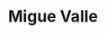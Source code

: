 ---
layout: profile
title: Migue Valle
pic: /assets/img/profiles/miguevalle.jpg
badges: [/assets/img/badges/madrid.png, /assets/img/badges/tottenham.png]
description: Socio 934,832 del Real Madrid C.F.
twitter: https://twitter.com/miguevalle
mail: mailto:miguevalle95@gmail.com
---